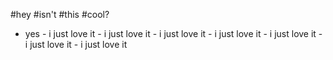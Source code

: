 #hey
#isn't
#this
#cool?

- yes
      - i just love it
      - i just love it
      - i just love it
      - i just love it
      - i just love it
      - i just love it
      - i just love it
